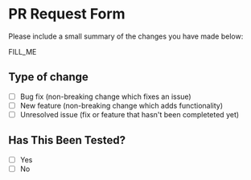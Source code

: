 # PR Request Form

Please include a small summary of the changes you have made below: 

FILL_ME


## Type of change


- [ ] Bug fix (non-breaking change which fixes an issue)
- [ ] New feature (non-breaking change which adds functionality)
- [ ] Unresolved issue (fix or feature that hasn't been completeted yet)

## Has This Been Tested?

- [ ] Yes
- [ ] No